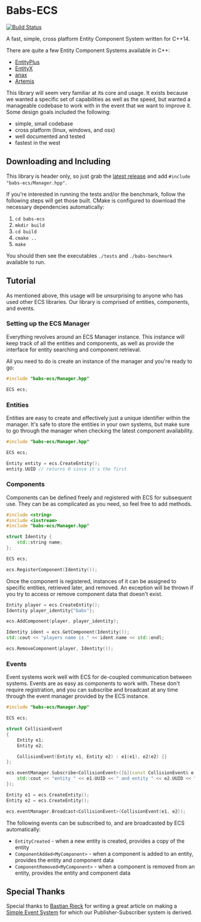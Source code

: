 # Babs-ECS
[![Build Status](https://travis-ci.org/babsnbabs/babs-ecs.svg?branch=master)](https://travis-ci.org/babsnbabs/babs-ecs)

A fast, simple, cross platform Entity Component System written for C++14.

There are quite a few Entity Component Systems available in C++:
* [EntityPlus](https://github.com/Yelnats321/EntityPlus)
* [EntityX](https://github.com/alecthomas/entityx)
* [anax](https://github.com/miguelmartin75/anax)
* [Artemis](https://github.com/vinova/Artemis-Cpp)

This library will seem very familiar at its core and usage. It exists because we wanted a specific set of capabilities as well as the speed, but wanted a manageable codebase to work with in the event that we want to improve it. Some design goals included the following:
* simple, small codebase
* cross platform (linux, windows, and osx)
* well documented and tested
* fastest in the west


## Downloading and Including

This library is header only, so just grab the [latest release](https://github.com/babsnbabs/babs-ecs/releases) and add `#include "babs-ecs/Manager.hpp"`.

If you're interested in running the tests and/or the benchmark, follow the following steps will get those built. CMake is configured to download the necessary dependencies automatically:
1. `cd babs-ecs`
2. `mkdir build`
3. `cd build`
4. `cmake ..`
5. `make`

You should then see the executables `./tests` and `./babs-benchmark` available to run.


## Tutorial

As mentioned above, this usage will be unsurprising to anyone who has used other ECS libraries. Our library is comprised of entities, components, and events.

### Setting up the ECS Manager

Everything revolves around an ECS Manager instance. This instance will keep track of all the entities and components, as well as provide the interface for entity searching and component retrieval.

All you need to do is create an instance of the manager and you're ready to go:

```c++
#include "babs-ecs/Manager.hpp"

ECS ecs;
```

### Entities

Entities are easy to create and effectively just a unique identifier within the manager. It's safe to store the entities in your own systems, but make sure to go through the manager when checking the latest component availability.

```c++
#include "babs-ecs/Manager.hpp"

ECS ecs;

Entity entity = ecs.CreateEntity();
entity.UUID // returns 0 since it's the first
```

### Components

Components can be defined freely and registered with ECS for subsequent use. They can be as complicated as you need, so feel free to add methods.

```c++
#include <string>
#include <iostream>
#include "babs-ecs/Manager.hpp"

struct Identity {
    std::string name;
};

ECS ecs;

ecs.RegisterComponent(Identity());
```

Once the component is registered, instances of it can be assigned to specific entities, retrieved later, and removed. An exception will be thrown if you try to access or remove component data that doesn't exist.

```c++
Entity player = ecs.CreateEntity();
Identity player_identity{"babs"};

ecs.AddComponent(player, player_identity);

Identity ident = ecs.GetComponent(Identity());
std::cout << "players name is " << ident.name << std::endl;

ecs.RemoveComponent(player, Identity());
```

### Events

Event systems work well with ECS for de-coupled communication between systems. Events are as easy as components to work with. These don't require registration, and you can subscribe and broadcast at any time through the event manager provided by the ECS instance.

```c++
#include "babs-ecs/Manager.hpp"

ECS ecs;

struct CollisionEvent
{
	Entity e1;
    Entity e2;

	CollisionEvent(Entity e1, Entity e2) : e1(e1), e2(e2) {}
};

ecs.eventManager.Subscribe<CollisionEvent>([&](const CollisionEvent& e) {
	std::cout << "entity " << e1.UUID << " and entity " << e2.UUID << " collided!" << std::endl; 
});

Entity e1 = ecs.CreateEntity();
Entity e2 = ecs.CreateEntity();

ecs.eventManager.Broadcast<CollisionEvent>(CollisionEvent(e1, e2));
```

The following events can be subscribed to, and are broadcasted by ECS automatically:

* `EntityCreated` - when a new entity is created, provides a copy of the entity
* `ComponentAdded<MyComponent>` - when a component is added to an entity, provides the entity and component data
* `ComponentRemoved<MyComponent>` - when a component is removed from an entity, provides the entity and component data


## Special Thanks

Special thanks to [Bastian Rieck](https://github.com/Pseudomanifold) for writing a great article on making a [Simple Event System](https://bastian.rieck.ru/blog/posts/2015/event_system_cxx11/) for which our Publisher-Subscriber system is derived.

